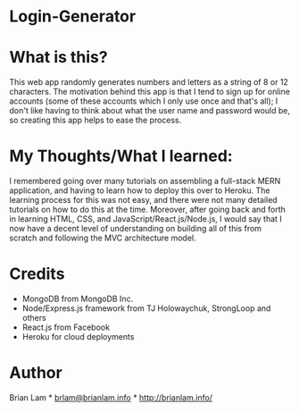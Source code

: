 # Login-Generator

# What is this?

This web app randomly generates numbers and letters as a string of 8 or 12 characters. The motivation behind this app is that
I tend to sign up for online accounts (some of these accounts which I only use once and that's all); I don't like having to think about
what the user name and password would be, so creating this app helps to ease the process.


# My Thoughts/What I learned:

I remembered going over many tutorials on assembling a full-stack MERN application, and having to learn how to deploy this over to Heroku.
The learning process for this was not easy, and there were not many detailed tutorials on how to do this at the time. Moreover, after going
back and forth in learning HTML, CSS, and JavaScript/React.js/Node.js, I would say that I now have a decent level of understanding on
building all of this from scratch and following the MVC architecture model.


# Credits

- MongoDB from MongoDB Inc.
- Node/Express.js framework from TJ Holowaychuk, StrongLoop and others
- React.js from Facebook
- Heroku for cloud deployments


# Author

Brian Lam * brlam@brianlam.info * http://brianlam.info/
